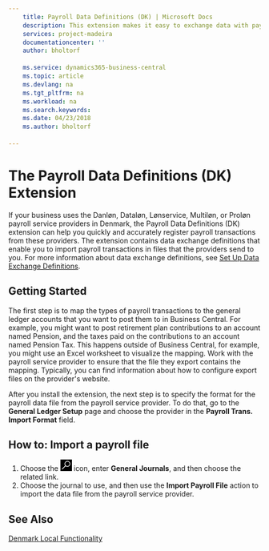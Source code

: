 ```yaml
---
    title: Payroll Data Definitions (DK) | Microsoft Docs
    description: This extension makes it easy to exchange data with payroll service providers in Denmark.
    services: project-madeira
    documentationcenter: ''
    author: bholtorf

    ms.service: dynamics365-business-central
    ms.topic: article
    ms.devlang: na
    ms.tgt_pltfrm: na
    ms.workload: na
    ms.search.keywords:
    ms.date: 04/23/2018
    ms.author: bholtorf

---
```


# The Payroll Data Definitions (DK) Extension
If your business uses the Danløn, Dataløn, Lønservice, Multiløn, or Proløn payroll service providers in Denmark, the Payroll Data Definitions (DK) extension can help you quickly and accurately register payroll transactions from these providers. The extension contains data exchange definitions that enable you to import payroll transactions in files that the providers send to you. For more information about data exchange definitions, see [Set Up Data Exchange Definitions](../../across-how-to-set-up-data-exchange-definitions.md).  

## Getting Started
The first step is to map the types of payroll transactions to the general ledger accounts that you want to post them to in Business Central. For example, you might want to post retirement plan contributions to an account named Pension, and the taxes paid on the contributions to an account named Pension Tax. This happens outside of Business Central, for example, you might use an Excel worksheet to visualize the mapping. Work with the payroll service provider to ensure that the file they export contains the mapping. Typically, you can find information about how to configure export files on the provider's website.

After you install the extension, the next step is to specify the format for the payroll data file from the payroll service provider. To do that, go to the **General Ledger Setup** page and choose the provider in the **Payroll Trans. Import Format** field. 

## How to: Import a payroll file
1.  Choose the ![Search for Page or Report](../../media/ui-search/search_small.png "Search for Page or Report icon") icon, enter **General Journals**, and then choose the related link.  
2.  Choose the journal to use, and then use the **Import Payroll File** action to import the data file from the payroll service provider. 

## See Also
[Denmark Local Functionality](denmark-local-functionality.md)  
